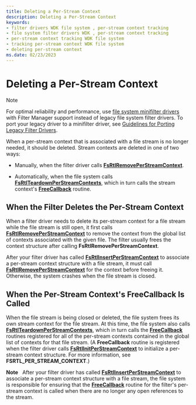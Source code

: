 ```yaml
---
title: Deleting a Per-Stream Context
description: Deleting a Per-Stream Context
keywords:
- filter drivers WDK file system , per-stream context tracking
- file system filter drivers WDK , per-stream context tracking
- per-stream context tracking WDK file system
- tracking per-stream context WDK file system
- deleting per-stream context
ms.date: 02/23/2023
---
```


# Deleting a Per-Stream Context

> [!NOTE]
> For optimal reliability and performance, use [file system minifilter drivers](filter-manager-concepts.md) with Filter Manager support instead of legacy file system filter drivers. To port your legacy driver to a minifilter driver, see [Guidelines for Porting Legacy Filter Drivers](guidelines-for-porting-legacy-filter-drivers.md).

When a per-stream context that is associated with a file stream is no longer needed, it should be deleted. Stream contexts are deleted in one of two ways:

- Manually, when the filter driver calls [**FsRtlRemovePerStreamContext**](/windows-hardware/drivers/ddi/ntifs/nf-ntifs-fsrtlremoveperstreamcontext).

- Automatically, when the file system calls [**FsRtlTeardownPerStreamContexts**](/windows-hardware/drivers/ddi/ntifs/nf-ntifs-fsrtlteardownperstreamcontexts), which in turn calls the stream context's [**FreeCallback**](/previous-versions/ff547357(v=vs.85)) routine.

## When the Filter Deletes the Per-Stream Context

When a filter driver needs to delete its per-stream context for a file stream while the file stream is still open, it first calls [**FsRtlRemovePerStreamContext**](/windows-hardware/drivers/ddi/ntifs/nf-ntifs-fsrtlremoveperstreamcontext) to remove the context from the global list of contexts associated with the given file. The filter usually frees the context structure after calling **FsRtlRemovePerStreamContext**.

After your filter driver has called [**FsRtlInsertPerStreamContext**](/windows-hardware/drivers/ddi/ntifs/nf-ntifs-fsrtlinsertperstreamcontext) to associate a per-stream context structure with a file stream, it must call [**FsRtlRemovePerStreamContext**](/windows-hardware/drivers/ddi/ntifs/nf-ntifs-fsrtlremoveperstreamcontext) for the context before freeing it. Otherwise, the system crashes when the file stream is closed.

## When the Per-Stream Context's FreeCallback Is Called

When the file stream is being closed or deleted, the file system frees its own stream context for the file stream. At this time, the file system also calls [**FsRtlTeardownPerStreamContexts**](/windows-hardware/drivers/ddi/ntifs/nf-ntifs-fsrtlteardownperstreamcontexts), which in turn calls the [**FreeCallback**](/previous-versions/ff547357(v=vs.85)) routines registered for all of the per-stream contexts contained in the global list of contexts for that file stream. (A **FreeCallback** routine is registered when the filter driver calls [**FsRtlInitPerStreamContext**](/windows-hardware/drivers/ddi/ntifs/nf-ntifs-fsrtlinitperstreamcontext) to initialize a per-stream context structure. For more information, see **FSRTL_PER_STREAM_CONTEXT**.)

**Note**   After your filter driver has called [**FsRtlInsertPerStreamContext**](/windows-hardware/drivers/ddi/ntifs/nf-ntifs-fsrtlinsertperstreamcontext) to associate a per-stream context structure with a file stream, the file system is responsible for ensuring that the [**FreeCallback**](/previous-versions/ff547357(v=vs.85)) routine for the filter's per-stream context is called when there are no longer any open references to the stream.
